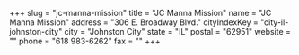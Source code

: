 +++
slug = "jc-manna-mission"
title = "JC Manna Mission"
name = "JC Manna Mission"
address = "306 E. Broadway Blvd."
cityIndexKey = "city-il-johnston-city"
city = "Johnston City"
state = "IL"
postal = "62951"
website = ""
phone = "618 983-6262"
fax = ""
+++
